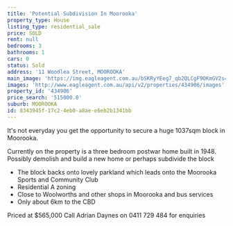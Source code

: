 ```yaml
---
title: 'Potential Subdivision In Moorooka'
property_type: House
listing_type: residential_sale
price: SOLD
rent: null
bedrooms: 3
bathrooms: 1
cars: 0
status: Sold
address: '11 Woodlea Street, MOOROOKA'
main_image: 'https://img.eagleagent.com.au/bSKRyYEeg7_qb2QLCgF9OKmGV2s=/1280x854/smart/https://s3-us-west-2.amazonaws.com/eagleagent-orig/images/6818848/104998705-image-M.jpg'
images: 'http://www.eagleagent.com.au/api/v2/properties/434906/images'
property_id: '434906'
price_search: '515000.0'
suburb: MOOROOKA
id: 8343945f-17c2-4eb0-a8ae-e6eb2b1341bb
---
```

It's not everyday you get the opportunity to secure a huge 1037sqm block in Moorooka.

Currently on the property is a three bedroom postwar home built in 1948. Possibly demolish and build a new home or perhaps subdivide the block

- The block backs onto lovely parkland which leads onto the Moorooka Sports and Community Club
- Residential A zoning
- Close to Woolworths and other shops in Moorooka and bus services
- Only about 6km to the CBD

Priced at $565,000
Call Adrian Daynes on 0411 729 484 for enquiries